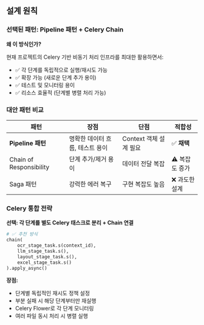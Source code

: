 ## 설계 원칙

### 선택된 패턴: Pipeline 패턴 + Celery Chain

**왜 이 방식인가?**

현재 프로젝트의 Celery 기반 비동기 처리 인프라를 최대한 활용하면서:

- ✅ 각 단계를 독립적으로 실행/재시도 가능
- ✅ 확장 가능 (새로운 단계 추가 용이)
- ✅ 테스트 및 모니터링 용이
- ✅ 리소스 효율적 (단계별 병렬 처리 가능)

### 대안 패턴 비교

| 패턴 | 장점 | 단점 | 적합성 |
|------|------|------|--------|
| **Pipeline 패턴** | 명확한 데이터 흐름, 테스트 용이 | Context 객체 설계 필요 | ✅ **채택** |
| Chain of Responsibility | 단계 추가/제거 용이 | 데이터 전달 복잡 | ⚠️ 복잡도 증가 |
| Saga 패턴 | 강력한 에러 복구 | 구현 복잡도 높음 | ❌ 과도한 설계 |

### Celery 통합 전략

**선택: 각 단계를 별도 Celery 태스크로 분리 + Chain 연결**

```python
# ✅ 추천 방식
chain(
    ocr_stage_task.s(context_id),
    llm_stage_task.s(),
    layout_stage_task.s(),
    excel_stage_task.s()
).apply_async()
```

**장점:**
- 단계별 독립적인 재시도 정책 설정
- 부분 실패 시 해당 단계부터만 재실행
- Celery Flower로 각 단계 모니터링
- 여러 파일 동시 처리 시 병렬 실행

